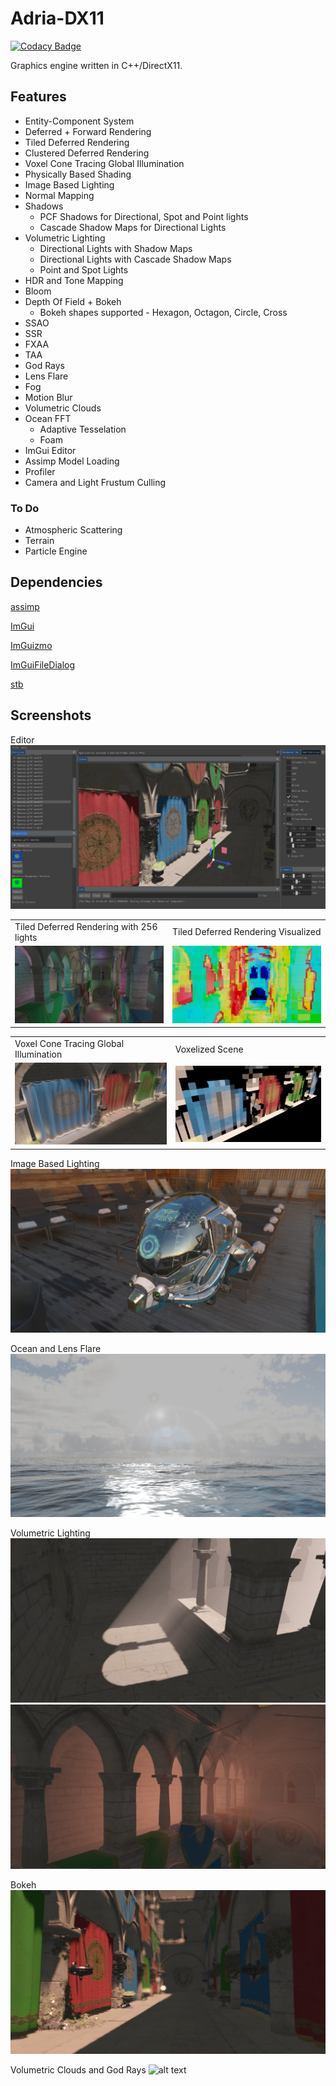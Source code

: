 # Adria-DX11

[![Codacy Badge](https://api.codacy.com/project/badge/Grade/bf57622466be45c58d5a30735d989ad4)](https://app.codacy.com/gh/mate286/Adria-DX11?utm_source=github.com&utm_medium=referral&utm_content=mate286/Adria-DX11&utm_campaign=Badge_Grade_Settings)

Graphics engine written in C++/DirectX11.

## Features
* Entity-Component System
* Deferred + Forward Rendering 
* Tiled Deferred Rendering 
* Clustered Deferred Rendering
* Voxel Cone Tracing Global Illumination
* Physically Based Shading
* Image Based Lighting
* Normal Mapping
* Shadows
    - PCF Shadows for Directional, Spot and Point lights
    - Cascade Shadow Maps for Directional Lights
* Volumetric Lighting
    - Directional Lights with Shadow Maps
    - Directional Lights with Cascade Shadow Maps
    - Point and Spot Lights 
* HDR and Tone Mapping
* Bloom
* Depth Of Field + Bokeh  
    - Bokeh shapes supported - Hexagon, Octagon, Circle, Cross
* SSAO
* SSR
* FXAA
* TAA
* God Rays
* Lens Flare
* Fog
* Motion Blur
* Volumetric Clouds
* Ocean FFT
    - Adaptive Tesselation
    - Foam
* ImGui Editor
* Assimp Model Loading
* Profiler
* Camera and Light Frustum Culling

### To Do
* Atmospheric Scattering
* Terrain
* Particle Engine

## Dependencies
[assimp](https://github.com/assimp/assimp)

[ImGui](https://github.com/ocornut/imgui)

[ImGuizmo](https://github.com/CedricGuillemet/ImGuizmo)

[ImGuiFileDialog](https://github.com/aiekick/ImGuiFileDialog)

[stb](https://github.com/nothings/stb)

## Screenshots

Editor 
![alt text](Screenshots/editor.png "Editor")

<table>
  <tr>
    <td>Tiled Deferred Rendering with 256 lights</td>
     <td>Tiled Deferred Rendering Visualized</td>
     </tr>
  <tr>
    <td><img src="Screenshots/tiled.png"></td>
    <td><img src="Screenshots/tiled_visualization.png"></td>
  </tr>
 </table>
 
 <table>
  <tr>
     <td>Voxel Cone Tracing Global Illumination</td>
     <td>Voxelized Scene</td>
     </tr>
  <tr>
    <td><img src="Screenshots/gi.png"></td>
    <td><img src="Screenshots/gi_debug.png"></td>
  </tr>
 </table>
 
 Image Based Lighting 
![alt text](Screenshots/ibl.png "Image Based Lighting ")
 
Ocean and Lens Flare
![alt text](Screenshots/ocean_lens_flare.png "Ocean and Lens Flare")
 
 Volumetric Lighting
![alt text](Screenshots/volumetric_dir.png " Volumetric Directional Lighting")
![alt text](Screenshots/volumetric_point.png " Volumetric Point Lighting")

Bokeh
![alt text](Screenshots/bokeh.png "Bokeh")

Volumetric Clouds and God Rays
![alt text](Screenshots/clouds.gif "Clouds")




